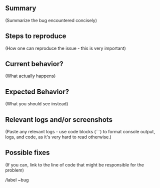 ## Summary

(Summarize the bug encountered concisely)

## Steps to reproduce

(How one can reproduce the issue - this is very important)

## Current behavior?

(What actually happens)

## Expected Behavior?

(What you should see instead)

## Relevant logs and/or screenshots

(Paste any relevant logs - use code blocks (```) to format console output, logs, and code, as
it's very hard to read otherwise.)

## Possible fixes

(If you can, link to the line of code that might be responsible for the problem)

/label ~bug
